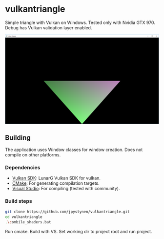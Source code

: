 vulkantriangle
=========

Simple triangle with Vulkan on Windows. Tested only with Nvidia GTX 970.
Debug has Vulkan validation layer enabled.

![alt text](screenshots/vulkantriangle.png?raw=true)

Building
--------

The application uses Window classes for window creation. Does not compile on other platforms.

### Dependencies

* [Vulkan SDK][vksdk]: LunarG Vulkan SDK for vulkan.
* [CMake][cmake]: For generating compilation targets.
* [Visual Studio][cmake]: For compiling (tested with community).

### Build steps

```sh
git clone https://github.com/jpystynen/vulkantriangle.git
cd vulkantriangle
.\combile_shaders.bat
```
Run cmake.
Build with VS.
Set working dir to project root and run project.

[vksdk]: https://www.lunarg.com/vulkan-sdk/
[cmake]: https://cmake.org/
[vstudio]: https://www.visualstudio.com/vs/community/
